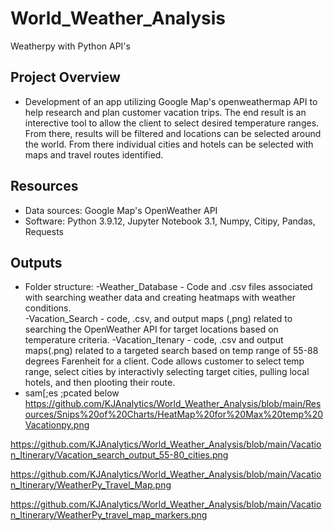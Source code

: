 # World_Weather_Analysis
 Weatherpy with Python API's
## Project Overview
- Development of an app utilizing Google Map's openweathermap API to help research and plan customer vacation trips.  The end result is an interective tool to allow the client to select desired temperature ranges.  From there, results will be filtered and locations can be selected around the world.  From there individual cities and hotels can be selected with maps and travel routes identified.  

## Resources
- Data sources: Google Map's OpenWeather API
- Software: Python 3.9.12, Jupyter Notebook 3.1, Numpy, Citipy, Pandas, Requests

##  Outputs
- Folder structure:
 -Weather_Database - Code and .csv files associated with searching weather data and creating heatmaps with weather conditions.  
 -Vacation_Search - code, .csv, and output maps (,png) related to searching the OpenWeather API for target locations based on temperature criteria.
 -Vacation_Itenary - code, .csv and output maps(.png) related to a targeted search based on temp range of 55-88 degrees Farenheit for a client.  Code allows customer to select temp range, select cities by interactivly selecting target cities, pulling local hotels, and then plooting their route.
 - sam[;es ;pcated below
https://github.com/KJAnalytics/World_Weather_Analysis/blob/main/Resources/Snips%20of%20Charts/HeatMap%20for%20Max%20temp%20Vacationpy.png

https://github.com/KJAnalytics/World_Weather_Analysis/blob/main/Vacation_Itinerary/Vacation_search_output_55-80_cities.png

https://github.com/KJAnalytics/World_Weather_Analysis/blob/main/Vacation_Itinerary/WeatherPy_Travel_Map.png

https://github.com/KJAnalytics/World_Weather_Analysis/blob/main/Vacation_Itinerary/WeatherPy_travel_map_markers.png
